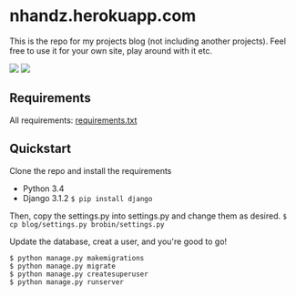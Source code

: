 # nhandz.herokuapp.com

This is the repo for my projects blog (not including another projects). Feel free to use it for your own site, play around with it etc.

![](https://img.shields.io/badge/Django-3.1.2-green)
![](https://img.shields.io/badge/Python-3.4-green)

Requirements
-------------
All requirements: [requirements.txt](https://github.com/nhantruong2712/blog-fbv/blob/main/requirements.txt)

Quickstart
-------------
Clone the repo and install the requirements
+ Python 3.4
+ Django 3.1.2
`$ pip install django`

Then, copy the settings.py into settings.py and change them as desired.
`$ cp blog/settings.py brobin/settings.py`

Update the database, creat a user, and you're good to go!

```
$ python manage.py makemigrations
$ python manage.py migrate
$ python manage.py createsuperuser
$ python manage.py runserver
```

